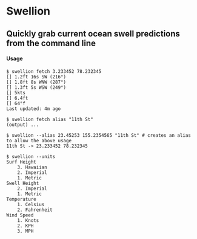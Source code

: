 # Swellion

## Quickly grab current ocean swell predictions from the command line

#### Usage

```
$ swellion fetch 3.233452 78.232345
[] 1.2ft 16s SW (216°)
[] 1.8ft 8s WNW (287°)
[] 1.3ft 5s WSW (249°)
[] 5kts
[] 6.4ft
[] 64°f
Last updated: 4m ago

$ swellion fetch alias "11th St"
(output) ...

$ swellion --alias 23.45253 155.2354565 "11th St" # creates an alias to allow the above usage
11th St -> 23.233452 78.232345

$ swellion --units
Surf Height
    3. Hawaiian
    2. Imperial
    1. Metric
Swell Height
    2. Imperial
    1. Metric
Temperature
    1. Celsius
    2. Fahrenheit
Wind Speed
    1. Knots
    2. KPH
    3. MPH
```